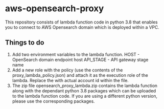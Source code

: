 # aws-opensearch-proxy

This repository consists of lambda function code in python 3.8 that enables you to connect to AWS Opensearch domain which is deployed within a VPC.

## Things to do

1. Add two environment variables to the lambda function.
    HOST - OpenSearch domain endpoint host
    API_STAGE - API gateway stage name
2. Add a new role with the policy (use the contents of the proxy_lambda_policy.json) and attach it as the execution role of the lambda. Replace the <accountId> with actual account id within the file.
3. The zip file opensearch_proxy_lambda.zip contains the lambda function along with the dependant python 3.8 packages which can be uploaded to the lambda function code. If you are using a different python version, please use the corresponding packages.
